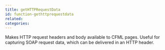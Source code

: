 ```yaml
---
title: getHTTPRequestData
id: function-gethttprequestdata
related:
categories:
---
```


Makes HTTP request headers and body available to CFML pages.
        Useful for capturing SOAP request data, which can be delivered
        in an HTTP header.